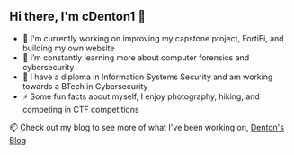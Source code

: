 ## Hi there, I'm cDenton1 👋

- 🔭 I'm currently working on improving my capstone project, FortiFi, and building my own website
- 🌱 I’m constantly learning more about computer forensics and cybersecurity
- 🏫 I have a diploma in Information Systems Security and am working towards a BTech in Cybersecurity
- ⚡ Some fun facts about myself, I enjoy photography, hiking, and competing in CTF competitions

📫 Check out my blog to see more of what I've been working on, [Denton's Blog](https://cdenton1.github.io/)
